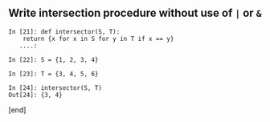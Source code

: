 ## Write intersection procedure without use of `|` or `&`

    In [21]: def intersector(S, T):
        return {x for x in S for y in T if x == y}
       ....: 

    In [22]: S = {1, 2, 3, 4}
    
    In [23]: T = {3, 4, 5, 6}
    
    In [24]: intersector(S, T)
    Out[24]: {3, 4}

[end]
